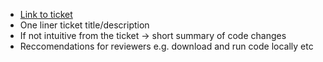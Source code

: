 - [Link to ticket](url)
- One liner ticket title/description
- If not intuitive from the ticket -> short summary of code changes
- Reccomendations for reviewers e.g. download and run code locally etc
